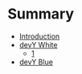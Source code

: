 # Summary

* [Introduction](README.md)
* [devY White](devy-white/README.md)
    * [1](devy-white/1.md)
* [devY Blue](devy-blue/README.md)

